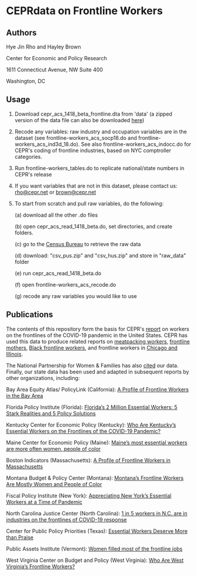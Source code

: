 # CEPRdata on Frontline Workers

## Authors

Hye Jin Rho and Hayley Brown

Center for Economic and Policy Research

1611 Connecticut Avenue, NW Suite 400

Washington, DC

## Usage

1. Download cepr_acs_1418_beta_frontline.dta from 'data' (a zipped version of the data file can also be downloaded [here](http://ceprdata.org/wp-content/acs/data/cepr_acs_1418_beta_frontline.dta.zip))
2. Recode any variables: raw industry and occupation variables are in the dataset (see frontline-workers_acs_socp18.do and frontline-workers_acs_ind3d_18.do). See also frontline-workers_acs_indocc.do for CEPR's coding of frontline industries, based on NYC comptroller categories.
3. Run frontline-workers_tables.do to replicate national/state numbers in CEPR's release
4. If you want variables that are not in this dataset, please contact us:
rho@cepr.net or brown@cepr.net
5. To start from scratch and pull raw variables, do the following:

    (a) download all the other .do files

    (b) open cepr_acs_read_1418_beta.do, set directories, and create folders. 

    (c) go to the [Census Bureau](https://www2.census.gov/programs-surveys/acs/data/pums/2018/5-Year/) to retrieve the raw data

    (d) download: "csv_pus.zip" and "csv_hus.zip" and store in "raw_data" folder

    (e) run cepr_acs_read_1418_beta.do

    (f) open frontline-workers_acs_recode.do

    (g) recode any raw variables you would like to use

## Publications
The contents of this repository form the basis for CEPR's 
[report](https://cepr.net/a-basic-demographic-profile-of-workers-in-frontline-industries/) on workers on the frontlines of the COVID-19 pandemic in the United States. 
CEPR has used this data to produce related reports on [meatpacking workers](https://cepr.net/meatpacking-workers-are-a-diverse-group-who-need-better-protections/), [frontline mothers](https://cepr.net/mothers-in-frontline-industries-deserve-better/), [Black frontline workers](https://cepr.net/racial-inequality-among-workers-in-frontline-industries-black-workers-are-overrepresented-and-undercompensated/), and frontline workers in [Chicago and Illinois](https://cepr.net/frontline-workers-chicago-and-illinois/). 

The National Partnership for Women & Families has also [cited](https://www.nationalpartnership.org/our-work/economic-justice/frontline-workers/) our data. Finally, our state data has been used and adapted in subsequent reports by other organizations, including:

Bay Area Equity Atlas/ PolicyLink (California): [A Profile of Frontline Workers in the Bay Area](https://bayareaequityatlas.org/essential-workers/)

Florida Policy Institute (Florida): [Florida’s 2 Million Essential Workers: 5 Stark Realities and 5 Policy Solutions](https://www.floridapolicy.org/posts/floridas-2-million-essential-workers-5-stark-realities-and-5-policy-solutions)

Kentucky Center for Economic Policy (Kentucky): [Who Are Kentucky’s Essential Workers on the Frontlines of the COVID-19 Pandemic?](https://kypolicy.org/who-are-kentuckys-essential-workers-on-the-frontlines-of-the-covid-19-pandemic/)

Maine Center for Economic Policy (Maine): [Maine’s most essential workers are more often women, people of color](https://mainebeacon.com/maines-most-essential-workers-are-more-often-women-people-of-color/)

Boston Indicators (Massachusetts): [A Profile of Frontline Workers in Massachusetts](https://www.bostonindicators.org/article-pages/2020/april/frontline_workers)

Montana Budget & Policy Center (Montana): [Montana’s Frontline Workers Are Mostly Women and People of Color](https://montanabudget.org/post/montanas-frontline-workers-are-mostly-women-and-people-of-color)
        
Fiscal Policy Institute (New York): [Appreciating New York’s Essential Workers at a Time of Pandemic](http://fiscalpolicy.org/wp-content/uploads/2020/04/Essential-Workers-Brief-Final.pdf)
        
North Carolina Justice Center (North Carolina): [1 in 5 workers in N.C. are in industries on the frontlines of COVID-19 response](https://www.ncjustice.org/publications/1-in-5-workers-in-n-c-are-in-industries-on-the-frontlines-of-covid-19-response/)

Center for Public Policy Priorities (Texas): [Essential Workers Deserve More than Praise](http://bettertexasblog.org/2020/04/essential-workers-deserve-more-than-praise/)
        
Public Assets Institute (Vermont): [Women filled most of the frontline jobs](https://publicassets.org/blog/women-filled-most-of-the-frontline-jobs/)
 
West Virginia Center on Budget and Policy (West Virginia): [Who Are West Virginia’s Frontline Workers?](https://wvpolicy.org/who-are-west-virginias-frontline-workers/)
